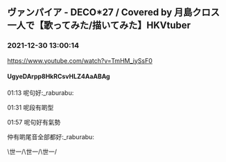 ## ヴァンパイア - DECO*27 / Covered by 月島クロス 一人で【歌ってみた/描いてみた】HKVtuber
### 2021-12-30 13:00:14
https://www.youtube.com/watch?v=TmHM_iySsF0
#### UgyeDArpp8HkRCsvHLZ4AaABAg
01:13 呢句好:_raburabu:

01:31 呢段有啲型

01:57 呢句好有氣勢

仲有啲尾音全部都好:_raburabu:

\世一/\世一/\世一/

